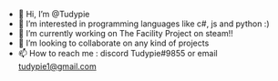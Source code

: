- 👋 Hi, I’m @Tudypie
- 👀 I’m interested in programming languages like c#, js and python :)
- 🌱 I’m currently working on The Facility Project on steam!!
- 💞️ I’m looking to collaborate on any kind of projects
- 📫 How to reach me : discord Tudypie#9855 or email tudypie1@gmail.com

<!---
TudyPie/TudyPie is a ✨ special ✨ repository because its `README.md` (this file) appears on your GitHub profile.
You can click the Preview link to take a look at your changes.
--->
